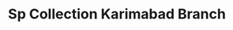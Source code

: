 ---
title: "Sp Collection Karimabad Branch"
url: /karachi/sp-collection-karimabad-branch/
shop: Kleidung
---